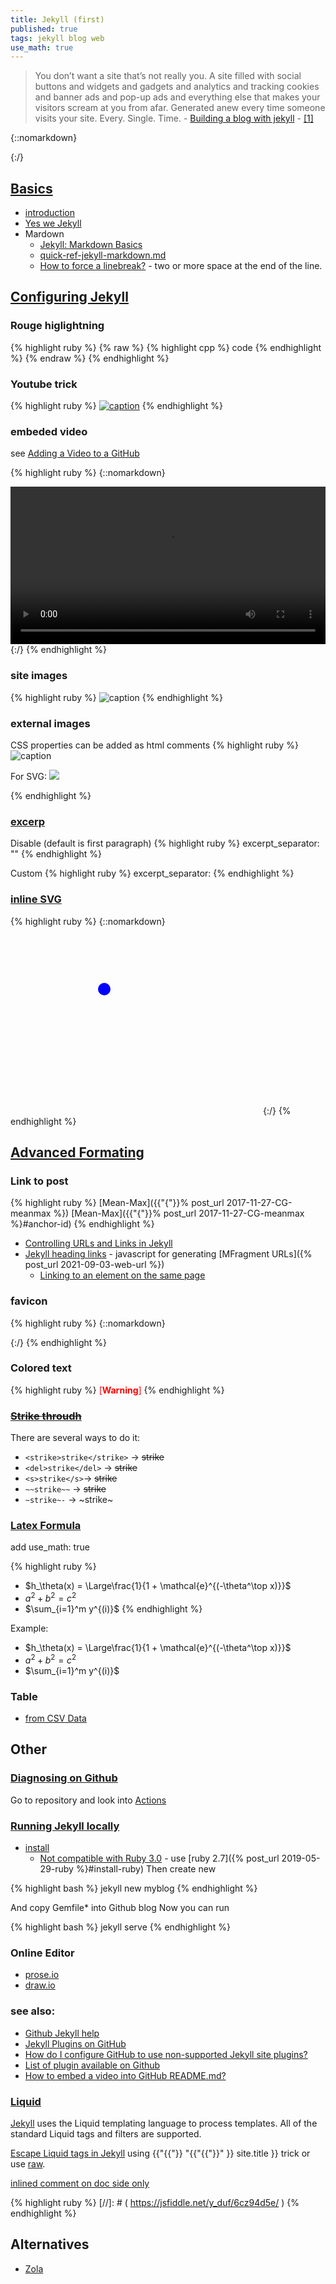 ```yaml
---
title: Jekyll (first)
published: true
tags: jekyll blog web
use_math: true
---
```

> You don’t want a site that’s not really you. A site filled with social buttons and widgets and gadgets and analytics and tracking cookies and banner ads and pop-up ads and everything else that makes your visitors scream at you from afar. Generated anew every time someone visits your site. Every. Single. Time. - [Building a blog with jekyll](https://www.smashingmagazine.com/2014/08/build-blog-jekyll-github-pages/) - [\[1\]](https://www.webdesignerdepot.com/2015/11/jekyll-against-the-rest-of-the-world/)

{::nomarkdown}
<link rel="shortcut icon" href="https://jekyllrb.com/favicon.ico" type="image/x-icon" />
{:/}

## [Basics](https://jekyllrb.com/docs/posts/)
- [introduction](http://jekyllbootstrap.com/lessons/jekyll-introduction.html)
- [Yes we Jekyll](http://yeswejekyll.com/)
-  Mardown
	- [Jekyll: Markdown Basics](http://simpleprimate.com/blog/markdown-basics)
    - [quick-ref-jekyll-markdown.md](https://gist.github.com/roachhd/779fa77e9b90fe945b0c)
    - [How to force a linebreak?](https://stackoverflow.com/questions/36583502/how-to-force-a-linebreak) - two or more space at the end of the line.
    
## [Configuring Jekyll](https://help.github.com/articles/configuring-jekyll/)

### Rouge higlightning

{% highlight ruby %}
{% raw %}
{% highlight cpp %}
code
{% endhighlight %}
{% endraw %}
{% endhighlight %}

### Youtube trick
{% highlight ruby %}
[![caption](https://img.youtube.com/vi/XXXvideo_idXXX/0.jpg)](https://www.youtube.com/watch?v=XXXvideo_idXXX)
{% endhighlight %}

### embeded video
see [Adding a Video to a GitHub](https://flipdazed.github.io/blog/website/add-video-to-github-README)

{% highlight ruby %}
{::nomarkdown}
<div class="myvideo">
   <video  style="display:block; width:100%; height:auto;" autoplay controls loop="loop">
       <source src="XXX_url_XXX.webm"  type="video/webm"  />
       <source src="XXX_url_XXX.mp4"  type="video/mp4"  />
       <source src="XXX_url_XXX.ogg"  type="video/ogg"  />
   </video>
</div>
{:/}
{% endhighlight %}

### site images
{% highlight ruby %}
![caption](/images/XXXimage.gifXXX)
{% endhighlight %}

### external images
CSS properties can be added as html comments
{% highlight ruby %}
![caption](XXX_url_XXX) <!-- .element height="50%" width="50% ustify-content="left" -->

For SVG:
<img src="XXX_url_XXX">

{% endhighlight %}

### [excerp](https://stackoverflow.com/questions/16422933/how-do-i-use-markdownify-in-jekyll-to-show-an-excerpt-on-the-index/18007879#18007879)
Disable (default is first paragraph)
{% highlight ruby %}
excerpt_separator: ""
{% endhighlight %}

Custom
{% highlight ruby %}
excerpt_separator: <!--more-->
{% endhighlight %}

### [inline SVG](https://stackoverflow.com/questions/54013291/how-to-embed-svg-code-inside-jekyll-markdown-on-github/54014583#54014583)

{% highlight ruby %}
{::nomarkdown}
<svg width="400" height=300>
    <circle cx="150" cy="100" r="10" fill="blue"/>
</svg>
{:/}
{% endhighlight %}

## [Advanced Formating](https://idratherbewriting.com/documentation-theme-jekyll/tag_formatting.html)

### Link to post

{% highlight ruby %}
[Mean-Max]({{"{"}}% post_url 2017-11-27-CG-meanmax %})
[Mean-Max]({{"{"}}% post_url 2017-11-27-CG-meanmax %}#anchor-id)
{% endhighlight %}

- [Controlling URLs and Links in Jekyll](https://www.digitalocean.com/community/tutorials/controlling-urls-and-links-in-jekyll)
- [Jekyll heading links](https://remarkablemark.org/blog/2020/04/04/jekyll-heading-anchor-links/) - javascript for generating [MFragment URLs]({% post_url 2021-09-03-web-url %})
	- [Linking to an element on the same page](https://developer.mozilla.org/en-US/docs/Web/HTML/Element/a#linking_to_an_element_on_the_same_page)

### favicon
{% highlight ruby %}
{::nomarkdown}
<link rel="shortcut icon" href="https://crystal-lang.org/favicon.ico" type="image/x-icon" />
{:/}
{% endhighlight %}

### Colored text
{% highlight ruby %}
<span style="color:red">[**Warning**]</span>
{% endhighlight %}

### [~~Strike throudh~~](https://webapps.stackexchange.com/a/103691/254034)
There are several ways to do it:
- `<strike>strike</strike>` → <strike>strike</strike>
- `<del>strike</del>` → <del>strike</del>
- `<s>strike</s>`→ <s>strike</s>
- `~~strike~~` → ~~strike~~
- `~strike~-` → ~strike~

### [Latex Formula](http://benlansdell.github.io/computing/mathjax/)

add use_math: true

{% highlight ruby %}
- $h_\theta(x) = \Large\frac{1}{1 + \mathcal{e}^{(-\theta^\top x)}}$
- $a^2 + b^2 = c^2$
- $\sum_{i=1}^m y^{(i)}$
{% endhighlight %}

Example:
- $h_\theta(x) = \Large\frac{1}{1 + \mathcal{e}^{(-\theta^\top x)}}$
- $a^2 + b^2 = c^2$
- $\sum_{i=1}^m y^{(i)}$ 

### Table 
- [from CSV Data](https://jekyllrb.com/tutorials/csv-to-table/)

## Other

### [Diagnosing on Github](https://docs.github.com/en/pages/setting-up-a-github-pages-site-with-jekyll/about-jekyll-build-errors-for-github-pages-sites)

Go to repository and look into  [Actions](https://github.com/yduf/yduf.github.io/actions)


### [Running Jekyll locally](https://docs.github.com/en/pages/setting-up-a-github-pages-site-with-jekyll/testing-your-github-pages-site-locally-with-jekyll)

- [install](https://jekyllrb.com/docs/)
	- [Not compatible with Ruby 3.0](https://github.com/github/pages-gem/issues/752) - use [ruby 2.7]({% post_url 2019-05-29-ruby %}#install-ruby)
Then create new

{% highlight bash %}
jekyll new myblog
{% endhighlight %}

And copy Gemfile* into Github blog
Now you can run 

{% highlight bash %}
jekyll serve
{% endhighlight %}

### Online Editor
- [prose.io](http://prose.io/)
- [draw.io](https://www.draw.io/)


### see also:
- [Github Jekyll help](https://help.github.com/categories/customizing-github-pages/)
- [Jekyll Plugins on GitHub](https://www.sitepoint.com/jekyll-plugins-github/)
- [How do I configure GitHub to use non-supported Jekyll site plugins?](http://stackoverflow.com/questions/28249255/how-do-i-configure-github-to-use-non-supported-jekyll-site-plugins/28252200#28252200)
- [List of plugin available on Github](http://www.minddust.com/post/tags-and-categories-on-github-pages/)
- [How to embed a video into GitHub README.md?](http://stackoverflow.com/questions/4279611/how-to-embed-a-video-into-github-readme-md)

### [Liquid](https://shopify.github.io/liquid/)

[Jekyll](https://jekyllrb.com/docs/templates/) uses the Liquid templating language to process templates. All of the standard Liquid tags and filters are supported.

[Escape Liquid tags in Jekyll](https://shujianyang.github.io/2014/09/29/Escape-tags.html) using {{"{{"}} "{{"{{"}}" }} site.title }} trick or use [raw](https://shopify.github.io/liquid/tags/raw/).

[inlined comment on doc side only](https://stackoverflow.com/a/20885980/51386)

{% highlight ruby %}
[//]: # ( https://jsfiddle.net/y_duf/6cz94d5e/ )
{% endhighlight %}

## Alternatives
- [Zola](https://www.getzola.org/)
